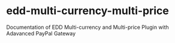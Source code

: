 # edd-multi-currency-multi-price
Documentation of EDD Multi-currency and Multi-price Plugin with Adavanced PayPal Gateway
